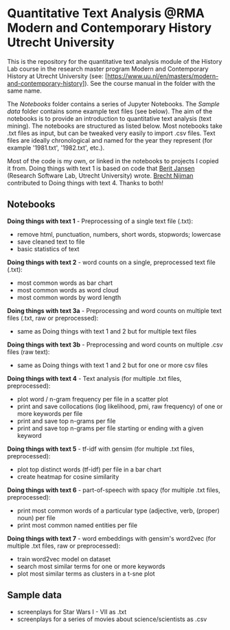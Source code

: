 # Quantitative Text Analysis @RMA Modern and Contemporary History Utrecht University

This is the repository for the quantitative text analysis module of the History Lab course in the research master program Modern and Contemporary History at Utrecht University (see: [https://www.uu.nl/en/masters/modern-and-contemporary-history]). See the course manual in the folder with the same name.

The _Notebooks_ folder contains a series of Jupyter Notebooks. The _Sample data_ folder contains some example text files (see below). The aim of the notebooks is to provide an introduction to quantitative text analysis (text mining). The notebooks are structured as listed below. Most notebooks take .txt files as input, but can be tweaked very easily to import .csv files. Text files are ideally chronological and named for the year they represent (for example '1981.txt', '1982.txt', etc.).

Most of the code is my own, or linked in the notebooks to projects I copied it from. Doing things with text 1 is based on code that [Berit Jansen](BeritJanssen.github.io) (Research Software Lab, Utrecht University) wrote. [Brecht Nijman](https://github.com/brechtfm) contributed to Doing things with text 4. Thanks to both!

## Notebooks

**Doing things with text 1** - Preprocessing of a single text file (.txt): 
<ul>
  <li>remove html, punctuation, numbers, short words, stopwords; lowercase</li>
  <li>save cleaned text to file</li>
  <li>basic statistics of text</li>
</ul>

**Doing things with text 2** - word counts on a single, preprocessed text file (.txt):
<ul>
  <li>most common words as bar chart</li>
  <li>most common words as word cloud</li>
  <li>most common words by word length</li>
</ul>

**Doing things with text 3a** - Preprocessing and word counts on multiple text files (.txt, raw or preprocessed):
<ul>
  <li>same as Doing things with text 1 and 2 but for multiple text files</li>
</ul>

**Doing things with text 3b** - Preprocessing and word counts on multiple .csv files (raw text):
<ul>
  <li>same as Doing things with text 1 and 2 but for one or more csv files</li>
</ul>

**Doing things with text 4** - Text analysis (for multiple .txt files, preprocessed):
<ul>
  <li>plot word / n-gram frequency per file in a scatter plot</li>
  <li>print and save collocations (log likelihood, pmi, raw frequency) of one or more keywords per file</li>
  <li>print and save top n-grams per file</li>
  <li>print and save top n-grams per file starting or ending with a given keyword</li>
</ul>

**Doing things with text 5** - tf-idf with gensim (for multiple .txt files, preprocessed):
<ul>
  <li>plot top distinct words (tf-idf) per file in a bar chart</li>
  <li>create heatmap for cosine similarity</li>
</ul>

**Doing things with text 6** - part-of-speech with spacy (for multiple .txt files, preprocessed):
<ul>
  <li>print most common words of a particular type (adjective, verb, (proper) noun) per file</li>
  <li>print most common named entities per file</li>
</ul>

**Doing things with text 7** - word embeddings with gensim's word2vec (for multiple .txt files, raw or preprocessed):
<ul>
  <li>train word2vec model on dataset</li>
  <li>search most similar terms for one or more keywords</li>
  <li>plot most similar terms as clusters in a t-sne plot</li>
</ul>

## Sample data
<ul>
  <li>screenplays for Star Wars I - VII as .txt</li>
  <li>screenplays for a series of movies about science/scientists as .csv</li>
</ul>

